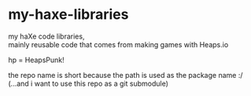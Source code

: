 # my-haxe-libraries
my haXe code libraries,  
mainly reusable code that comes from making games with Heaps.io  

hp = HeapsPunk!

the repo name is short because the path is used as the package name :/  
(...and i want to use this repo as a git submodule)





